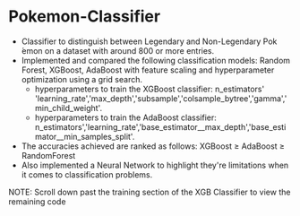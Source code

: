 # Pokemon-Classifier
* Classifier to distinguish between Legendary and Non-Legendary Pok ́emon on a dataset with around 800 or more entries.
* Implemented and compared the following classification models: Random Forest, XGBoost, AdaBoost
  with feature scaling and hyperparameter optimization using a grid search.
  * hyperparameters to train the XGBoost classifier: n_estimators'
    'learning_rate','max_depth','subsample','colsample_bytree','gamma','min_child_weight'.
  * hyperparameters to train the AdaBoost classifier: n_estimators','learning_rate','base_estimator__max_depth','base_estimator__min_samples_split'.
* The accuracies achieved are ranked as follows: XGBoost ≥ AdaBoost ≥ RandomForest
* Also implemented a Neural Network to highlight they're limitations when it comes to classification problems.


NOTE: Scroll down past the training section of the XGB Classifier to view the remaining code
